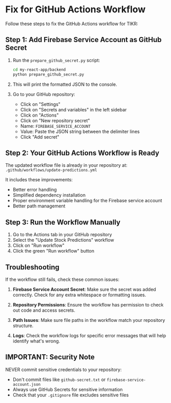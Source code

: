 # Fix for GitHub Actions Workflow

Follow these steps to fix the GitHub Actions workflow for TIKR:

## Step 1: Add Firebase Service Account as GitHub Secret

1. Run the `prepare_github_secret.py` script:
   ```bash
   cd my-react-app/backend
   python prepare_github_secret.py
   ```

2. This will print the formatted JSON to the console.

3. Go to your GitHub repository:
   - Click on "Settings"
   - Click on "Secrets and variables" in the left sidebar
   - Click on "Actions"
   - Click on "New repository secret"
   - Name: `FIREBASE_SERVICE_ACCOUNT`
   - Value: Paste the JSON string between the delimiter lines
   - Click "Add secret"

## Step 2: Your GitHub Actions Workflow is Ready

The updated workflow file is already in your repository at:
`.github/workflows/update-predictions.yml`

It includes these improvements:
- Better error handling
- Simplified dependency installation
- Proper environment variable handling for the Firebase service account
- Better path management

## Step 3: Run the Workflow Manually

1. Go to the Actions tab in your GitHub repository
2. Select the "Update Stock Predictions" workflow
3. Click on "Run workflow"
4. Click the green "Run workflow" button

## Troubleshooting

If the workflow still fails, check these common issues:

1. **Firebase Service Account Secret**: Make sure the secret was added correctly. Check for any extra whitespace or formatting issues.

2. **Repository Permissions**: Ensure the workflow has permission to check out code and access secrets.

3. **Path Issues**: Make sure file paths in the workflow match your repository structure.

4. **Logs**: Check the workflow logs for specific error messages that will help identify what's wrong.

## IMPORTANT: Security Note

NEVER commit sensitive credentials to your repository:
- Don't commit files like `github-secret.txt` or `firebase-service-account.json`
- Always use GitHub Secrets for sensitive information
- Check that your `.gitignore` file excludes sensitive files 
